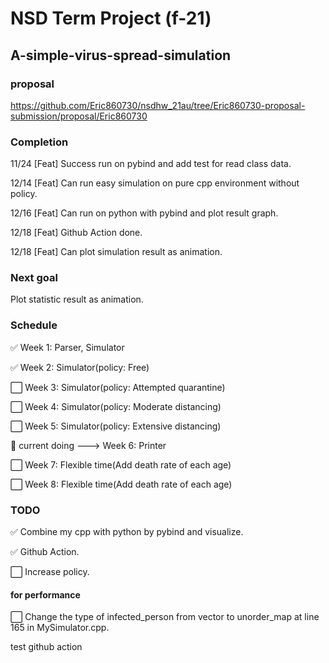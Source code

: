 # NSD Term Project (f-21)
## A-simple-virus-spread-simulation

### proposal
https://github.com/Eric860730/nsdhw_21au/tree/Eric860730-proposal-submission/proposal/Eric860730

### Completion
11/24 [Feat] Success run on pybind and add test for read class data.

12/14 [Feat] Can run easy simulation on pure cpp environment without policy.

12/16 [Feat] Can run on python with pybind and plot result graph.

12/18 [Feat] Github Action done.

12/18 [Feat] Can plot simulation result as animation.

### Next goal
Plot statistic result as animation.

### Schedule

:white_check_mark: Week 1: Parser, Simulator

:white_check_mark: Week 2: Simulator(policy: Free)

:white_large_square: Week 3: Simulator(policy: Attempted quarantine)

:white_large_square: Week 4: Simulator(policy: Moderate distancing)

:white_large_square: Week 5: Simulator(policy: Extensive distancing)

:red_circle: current doing ---> Week 6: Printer  

:white_large_square: Week 7: Flexible time(Add death rate of each age)

:white_large_square: Week 8: Flexible time(Add death rate of each age)

### TODO
:white_check_mark: Combine my cpp with python by pybind and visualize.

:white_check_mark: Github Action.

:white_large_square: Increase policy.

#### for performance
:white_large_square: Change the type of infected_person from vector to unorder_map at line 165 in MySimulator.cpp.

test github action
